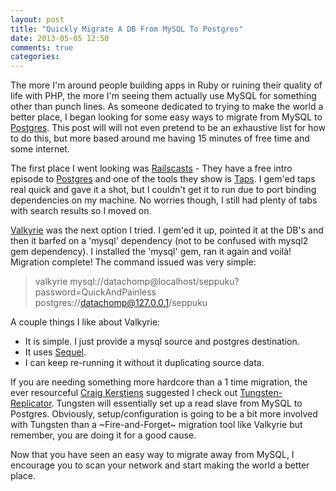 ```yaml
---
layout: post
title: "Quickly Migrate A DB From MySQL To Postgres"
date: 2013-05-05 12:50
comments: true
categories: 
---
```


The more I'm around people building apps in Ruby or ruining their quality of life with PHP, the more I'm seeing them actually use MySQL for something other than punch lines. As someone dedicated to trying to make the world a better place, I began looking for some easy ways to migrate from MySQL to [Postgres][2]. This post will will not even pretend to be an exhaustive list for how to do this, but more based around me having 15 minutes of free time and some internet.

The first place I went looking was [Railscasts][1] - They have a free intro episode to [Postgres][2] and one of the tools they show is [Taps][3].  I gem'ed taps real quick and gave it a shot, but I couldn't get it to run due to port binding dependencies on my machine. No worries though, I still had plenty of tabs with search results so I moved on.

[Valkyrie][4] was the next option I tried. I gem'ed it up, pointed it at the DB's and then it barfed on a 'mysql' dependency (not to be confused with mysql2 gem dependency). I installed the 'mysql' gem, ran it again and voilà! Migration complete! The command issued was very simple:
> valkyrie mysql://datachomp@localhost/seppuku?password=QuickAndPainless postgres://datachomp@127.0.0.1/seppuku

A couple things I like about Valkyrie:

- It is simple. I just provide a mysql source and postgres destination.
- It uses [Sequel][7].
- I can keep re-running it without it duplicating source data.


If you are needing something more hardcore than a 1 time migration, the ever resourceful [Craig Kerstiens][5] suggested I check out [Tungsten-Replicator][6]. Tungsten will essentially set up a read slave from MySQL to Postgres. Obviously, setup/configuration is going to be a bit more involved with Tungsten than a ~Fire-and-Forget~ migration tool like Valkyrie but remember, you are doing it for a good cause.

Now that you have seen an easy way to migrate away from MySQL, I encourage you to scan your network and start making the world a better place.

[1]: http://railscasts.com/episodes/342-migrating-to-postgresql
[2]: http://www.postgresql.org/
[3]: https://github.com/ricardochimal/taps
[4]: https://github.com/ddollar/valkyrie
[5]: http://www.craigkerstiens.com/
[6]: https://code.google.com/p/tungsten-replicator/
[7]: https://github.com/jeremyevans/sequel